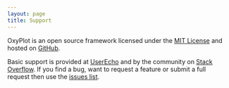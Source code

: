 ```yaml
---
layout: page
title: Support
---
```


OxyPlot is an open source framework licensed under the [MIT License][license] and hosted on [GitHub][github].

Basic support is provided at [UserEcho][ue] and by the community on [Stack Overflow][so]. If you find a bug, want to request a feature or submit a full request then use the [issues list][issues].

[license]: https://raw.githubusercontent.com/oxyplot/oxyplot/master/LICENSE
[github]: https://github.com/oxyplot/oxyplot
[ue]: https://oxyplot.userecho.com/
[so]: http://stackoverflow.com/questions/tagged/oxyplot
[issues]: https://github.com/oxyplot/oxyplot/issues